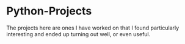 # Python-Projects

The projects here are ones I have worked on that I found particularly interesting and ended up turning out well, or even useful.

